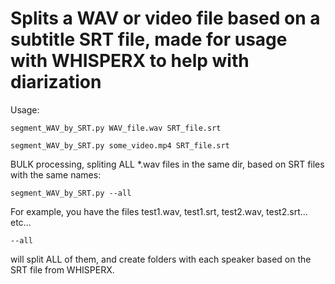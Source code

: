 # Splits a WAV or video file based on a subtitle SRT file, made for usage with WHISPERX to help with diarization

Usage:


```shell
segment_WAV_by_SRT.py WAV_file.wav SRT_file.srt 
```
```shell
segment_WAV_by_SRT.py some_video.mp4 SRT_file.srt 
```


BULK processing, spliting ALL *.wav files in the same dir, based on SRT files with the same names:

```shell
segment_WAV_by_SRT.py --all
```
For example, you have the files test1.wav, test1.srt, test2.wav, test2.srt... etc...
```shell
--all
```
will split ALL of them, and create folders with each speaker based on the SRT file from WHISPERX.
